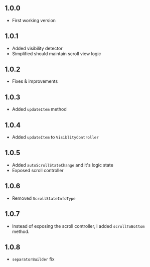 ## 1.0.0

- First working version 

## 1.0.1
- Added visibility detector 
- Simplified should maintain scroll view logic

## 1.0.2
- Fixes & improvements

## 1.0.3
- Added `updateItem` method

## 1.0.4
- Added `updateItem` to `VisiblityController`

## 1.0.5
- Added `autoScrollStateChange` and it's logic state
- Exposed scroll controller

## 1.0.6
- Removed `ScrollStateInfoType`

## 1.0.7
- Instead of exposing the scroll controller, I added `scrollToBottom` method.

## 1.0.8
- `separatorBuilder` fix